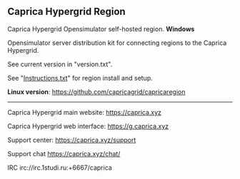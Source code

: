 ## Caprica Hypergrid Region

Caprica Hypergrid Opensimulator self-hosted region. **Windows**


Opensimulator server distribution kit for connecting regions to the Caprica Hypergrid.

See current version in "version.txt".

See "[Instructions.txt](https://github.com/capricagrid/capricaregionwin/blob/master/Instructions.txt "Instructions.txt")"  for region install and setup.

**Linux version**: https://github.com/capricagrid/capricaregion


------------


Caprica Hypergrid main website: https://caprica.xyz

Caprica Hypergrid web interface: https://g.caprica.xyz

Support center: https://caprica.xyz/support

Support chat https://caprica.xyz/chat/

IRC irc://irc.1studi.ru:+6667/caprica
